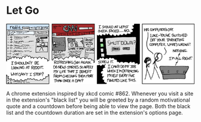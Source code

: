 # Let Go

![Let Go](let_go.png "After years of trying various methods, I broke this habit by pitting my impatience against my laziness. I decoupled the action and the neurological reward by setting up a simple 30-second delay I had to wait through, in which I couldn't do anything else, before any new page or chat client would load (and only allowed one to run at once). The urge to check all those sites magically vanished--and my 'productive' computer use was unaffected.")

A chrome extension inspired by xkcd comic #862. Whenever you visit a site in the extension's "black list" you will be greeted by a random motivational quote and a countdown before being able to view the page. Both the black list and the countdown duration are set in the extension's options page.